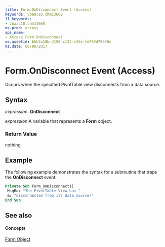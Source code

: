 ```yaml
---
title: Form.OnDisconnect Event (Access)
keywords: vbaac10.chm13668
f1_keywords:
- vbaac10.chm13668
ms.prod: access
api_name:
- Access.Form.OnDisconnect
ms.assetid: b5b2a18b-d159-c122-c35e-fe749d755f0e
ms.date: 06/08/2017
---
```



# Form.OnDisconnect Event (Access)

Occurs when the specified PivotTable view disconnects from a data source.


## Syntax

 _expression_. **OnDisconnect**

 _expression_ A variable that represents a **Form** object.


### Return Value

nothing


## Example

The following example demonstrates the syntax for a subroutine that traps the  **OnDisconnect** event.


```vb
Private Sub Form_OnDisconnect() 
 MsgBox "The PivotTable View has " _ 
 &; "disconnected from its data source!" 
End Sub
```


## See also


#### Concepts


[Form Object](form-object-access.md)

